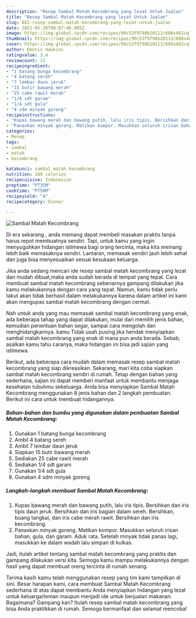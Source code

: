 ```yaml
---
description: "Resep Sambal Matah Kecombrang yang lezat Untuk Jualan"
title: "Resep Sambal Matah Kecombrang yang lezat Untuk Jualan"
slug: 862-resep-sambal-matah-kecombrang-yang-lezat-untuk-jualan
date: 2021-05-20T00:07:46.905Z
image: https://img-global.cpcdn.com/recipes/90c53f9798b20113/680x482cq70/sambal-matah-kecombrang-foto-resep-utama.jpg
thumbnail: https://img-global.cpcdn.com/recipes/90c53f9798b20113/680x482cq70/sambal-matah-kecombrang-foto-resep-utama.jpg
cover: https://img-global.cpcdn.com/recipes/90c53f9798b20113/680x482cq70/sambal-matah-kecombrang-foto-resep-utama.jpg
author: Dennis Hawkins
ratingvalue: 3.4
reviewcount: 12
recipeingredient:
- "1 batang bunga kecombrang"
- "4 batang sereh"
- "7 lembar daun jeruk"
- "15 butir bawang merah"
- "25 cabe rawit merah"
- "1/4 sdt garam"
- "1/4 sdt gula"
- "4 sdm minyak goreng"
recipeinstructions:
- "Kupas bawang merah dan bawang putih, lalu iris tipis. Bersihkan dan iris tipis daun jeruk. Bersihkan dan iris bagian dalam sereh. Bersihkan, buang tangkai, dan iris cabe merah rawit. Bersihkan dan iris kecombrang."
- "Panaskan minyak goreng. Matikan kompor. Masukkan seluruh irisan bahan, gula, dan garam. Aduk rata. Setelah minyak tidak panas lagi, masukkan ke dalam wadah lalu simpan di kulkas."
categories:
- Resep
tags:
- sambal
- matah
- kecombrang

katakunci: sambal matah kecombrang 
nutrition: 169 calories
recipecuisine: Indonesian
preptime: "PT35M"
cooktime: "PT50M"
recipeyield: "4"
recipecategory: Dinner

---
```



![Sambal Matah Kecombrang](https://img-global.cpcdn.com/recipes/90c53f9798b20113/680x482cq70/sambal-matah-kecombrang-foto-resep-utama.jpg)

Di era  sekarang , anda memang dapat membeli masakan praktis tanpa harus repot membuatnya sendiri. Tapi, untuk kamu yang ingin menyuguhkan hidangan istimewa bagi orang tercinta, maka kita memang lebih baik memasaknya sendiri. Lantaran, memasak sendiri jauh lebih sehat dan juga bisa menyesuaikan sesuai kesukaan keluarga.

Jika anda sedang mencari ide resep sambal matah kecombrang yang lezat dan mudah dibuat,maka anda sudah berada di tempat yang tepat. Cara membuat sambal matah kecombrang  sebenarnya gampang dilakukan jika kamu melakukannya dengan cara yang tepat. Namun, kamu tidak perlu takut akan tidak berhasil dalam melakukannya 
karena dalam artikel ini kami akan mengupas sambal matah kecombrang dengan cermat.  



Nah untuk anda yang mau memasak sambal matah kecombrang yang enak, ada beberapa tahap yang dapat dilakukan, mulai dari memilih jenis bahan, kemudian penentuan bahan segar, sampai cara mengolah dan menghidangkannya. kamu Tidak usah pusing jika hendak menyiapkan sambal matah kecombrang yang enak di mana pun anda berada. Sebab, asalkan kamu  tahu caranya, maka hidangan ini bisa jadi sajian yang istimewa.

Berikut, ada beberapa cara mudah dalam memasak resep sambal matah kecombrang yang siap dikreasikan. Sekarang, mari kita coba siapkan sambal matah kecombrang sendiri di rumah. Tetap dengan bahan yang sederhana, sajian ini dapat memberi manfaat untuk membantu menjaga kesehatan tubuhmu sekeluarga. Anda bisa menyiapkan Sambal Matah Kecombrang menggunakan 8 jenis bahan dan 2 langkah pembuatan. Berikut ini cara untuk membuat hidangannya.

<!--inarticleads1-->

##### Bahan-bahan dan bumbu yang digunakan dalam pembuatan Sambal Matah Kecombrang:

1. Gunakan 1 batang bunga kecombrang
1. Ambil 4 batang sereh
1. Ambil 7 lembar daun jeruk
1. Siapkan 15 butir bawang merah
1. Sediakan 25 cabe rawit merah
1. Sediakan 1/4 sdt garam
1. Gunakan 1/4 sdt gula
1. Gunakan 4 sdm minyak goreng




<!--inarticleads2-->

##### Langkah-langkah membuat Sambal Matah Kecombrang:

1. Kupas bawang merah dan bawang putih, lalu iris tipis. Bersihkan dan iris tipis daun jeruk. Bersihkan dan iris bagian dalam sereh. Bersihkan, buang tangkai, dan iris cabe merah rawit. Bersihkan dan iris kecombrang.
1. Panaskan minyak goreng. Matikan kompor. Masukkan seluruh irisan bahan, gula, dan garam. Aduk rata. Setelah minyak tidak panas lagi, masukkan ke dalam wadah lalu simpan di kulkas.




Jadi, itulah artikel tentang  sambal matah kecombrang  yang praktis dan gampang dilakukan versi kita. Semoga kamu mampu melakukannya dengan hasil yang dapat membuat oreng tercinta di rumah senang. 

Terima kasih kamu telah menggunakan resep yang tim kami tampilkan di sini. Besar harapan kami, cara membuat  Sambal Matah Kecombrang sederhana di atas dapat membantu Anda menyiapkan hidangan yang lezat untuk keluarga/teman maupun menjadi ide untuk berjualan makanan. Bagaimana? Gampang kan? Itulah resep sambal matah kecombrang yang bisa Anda praktikkan di rumah. Semoga bermanfaat dan selamat mencoba!

